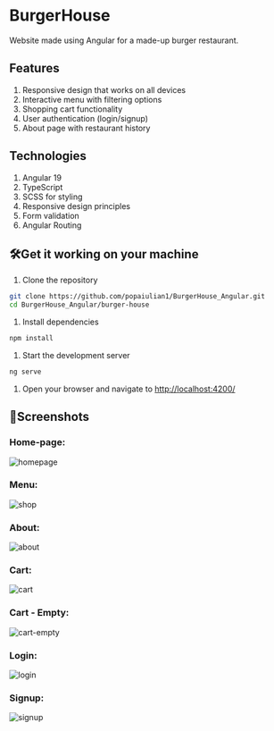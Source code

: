 # BurgerHouse
 Website made using Angular for a made-up burger restaurant.

## Features
1. Responsive design that works on all devices
1. Interactive menu with filtering options
1. Shopping cart functionality
1. User authentication (login/signup)
1. About page with restaurant history

## Technologies
1. Angular 19
1. TypeScript
1. SCSS for styling
1. Responsive design principles
1. Form validation
1. Angular Routing

## 🛠️Get it working on your machine
1. Clone the repository

```bash
git clone https://github.com/popaiulian1/BurgerHouse_Angular.git
cd BurgerHouse_Angular/burger-house
```
1. Install dependencies

```bash
npm install
```

1. Start the development server

```bash
ng serve
```

1. Open your browser and navigate to [http://localhost:4200/](http://localhost:4200/)

## 📸Screenshots
### Home-page:
![homepage](https://github.com/popaiulian1/BurgerHouse_Angular/blob/main/burger-house/src/assets/images/previews/homepage.jpg)  

### Menu:
![shop](https://github.com/popaiulian1/BurgerHouse_Angular/blob/main/burger-house/src/assets/images/previews/shop.jpg)  

### About:
![about](https://github.com/popaiulian1/BurgerHouse_Angular/blob/main/burger-house/src/assets/images/previews/about.jpg)  

### Cart:
![cart](https://github.com/popaiulian1/BurgerHouse_Angular/blob/main/burger-house/src/assets/images/previews/cart.jpg)  

### Cart - Empty:
![cart-empty](https://github.com/popaiulian1/BurgerHouse_Angular/blob/main/burger-house/src/assets/images/previews/cart-empty.jpg)  

### Login:
![login](https://github.com/popaiulian1/BurgerHouse_Angular/blob/main/burger-house/src/assets/images/previews/login.jpg)  

### Signup:
![signup](https://github.com/popaiulian1/BurgerHouse_Angular/blob/main/burger-house/src/assets/images/previews/signup.jpg)  
 
